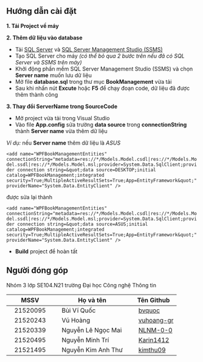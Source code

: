 ## Hướng dẫn cài đặt
 **1. Tải Project về máy**
 
 **2. Thêm dữ liệu vào database**
 - Tải [SQL Server](https://www.microsoft.com/en-us/sql-server/sql-server-downloads) và [SQL Server Management Studio (SSMS)](https://learn.microsoft.com/en-us/sql/ssms/download-sql-server-management-studio-ssms?view=sql-server-ver16)
 - Tạo SQL Server cho máy
*(có thể bỏ qua 2 bước trên nếu đã có SQL Server và SSMS trên máy)*
 - Khởi động phần mềm SQL Server Management Studio (SSMS) và chọn **Server name** muốn lưu dữ liệu
 - Mở file **database.sql** trong thư mục **BookManagement** vừa tải
 - Sau khi nhấn nút **Excute** hoặc **F5** để chạy đoạn code, dữ liệu đã được thêm thành công

**3. Thay đổi ServerName trong SourceCode**
- Mở project vừa tải trong Visual Studio 
- Vào file **App.config** sửa trường **data source** trong **connectionString** thành **Server name** vừa thêm dữ liệu

*Ví dụ:* nếu **Server name** thêm dữ liệu là *ASUS*

`<add name="WPFBookManagementEntities" connectionString="metadata=res://*/Models.Model.csdl|res://*/Models.Model.ssdl|res://*/Models.Model.msl;provider=System.Data.SqlClient;provider connection string=&quot;data source=DESKTOP;initial catalog=WPFBookManagement;integrated security=True;MultipleActiveResultSets=True;App=EntityFramework&quot;" providerName="System.Data.EntityClient" />`

được sửa lại thành 

`<add name="WPFBookManagementEntities" connectionString="metadata=res://*/Models.Model.csdl|res://*/Models.Model.ssdl|res://*/Models.Model.msl;provider=System.Data.SqlClient;provider connection string=&quot;data source=ASUS;initial catalog=WPFBookManagement;integrated security=True;MultipleActiveResultSets=True;App=EntityFramework&quot;" providerName="System.Data.EntityClient" />`
- **Build** project để hoàn tất

## Người đóng góp

Nhóm 3 lớp SE104.N21 trường Đại học Công nghệ Thông tin

|MSSV            |Họ và tên                      |Tên Github                         |
|----------------|-------------------------------|-----------------------------|
|&nbsp;&nbsp;&nbsp;21520095&nbsp;&nbsp;&nbsp;        |&nbsp;&nbsp;&nbsp;Bùi Vĩ Quốc&nbsp;&nbsp;&nbsp;                       |&nbsp;&nbsp;&nbsp;[bvquoc](https://github.com/bvquoc)          |
|&nbsp;&nbsp;&nbsp;21520243&nbsp;&nbsp;&nbsp;        |&nbsp;&nbsp;&nbsp;Vũ Hoàng&nbsp;&nbsp;&nbsp;                       |&nbsp;&nbsp;&nbsp;[vuhoang-gr](https://github.com/vuhoang-gr)          |
|&nbsp;&nbsp;&nbsp;21520339&nbsp;&nbsp;&nbsp;        |&nbsp;&nbsp;&nbsp;Nguyễn Lê Ngọc Mai&nbsp;&nbsp;&nbsp;             |&nbsp;&nbsp;&nbsp;[NLNM-0-0](https://github.com/NLNM-0-0)           |
|&nbsp;&nbsp;&nbsp;21520495&nbsp;&nbsp;&nbsp;        |&nbsp;&nbsp;&nbsp;Nguyễn Minh Trí&nbsp;&nbsp;&nbsp;                |&nbsp;&nbsp;&nbsp;[Karin1412](https://github.com/Karin1412)
|&nbsp;&nbsp;&nbsp;21521495&nbsp;&nbsp;&nbsp;        |&nbsp;&nbsp;&nbsp;Nguyễn Kim Anh Thư&nbsp;&nbsp;&nbsp;             |&nbsp;&nbsp;&nbsp;[kimthu09](https://github.com/kimthu09)
